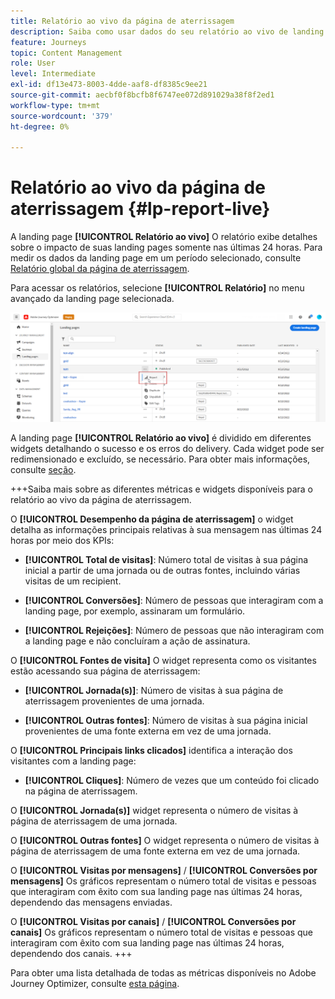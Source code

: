 ```yaml
---
title: Relatório ao vivo da página de aterrissagem
description: Saiba como usar dados do seu relatório ao vivo de landing pages
feature: Journeys
topic: Content Management
role: User
level: Intermediate
exl-id: df13e473-8003-4dde-aaf8-df8385c9ee21
source-git-commit: aecbf0f8bcfb8f6747ee072d891029a38f8f2ed1
workflow-type: tm+mt
source-wordcount: '379'
ht-degree: 0%

---
```


# Relatório ao vivo da página de aterrissagem {#lp-report-live}

A landing page **[!UICONTROL Relatório ao vivo]** O relatório exibe detalhes sobre o impacto de suas landing pages somente nas últimas 24 horas. Para medir os dados da landing page em um período selecionado, consulte [Relatório global da página de aterrissagem](lp-report-global.md).

Para acessar os relatórios, selecione **[!UICONTROL Relatório]** no menu avançado da landing page selecionada.

![](assets/landing_page_report.png)

A landing page **[!UICONTROL Relatório ao vivo]** é dividido em diferentes widgets detalhando o sucesso e os erros do delivery. Cada widget pode ser redimensionado e excluído, se necessário. Para obter mais informações, consulte [seção](live-report.md).

+++Saiba mais sobre as diferentes métricas e widgets disponíveis para o relatório ao vivo da página de aterrissagem.

O **[!UICONTROL Desempenho da página de aterrissagem]** o widget detalha as informações principais relativas à sua mensagem nas últimas 24 horas por meio dos KPIs:

* **[!UICONTROL Total de visitas]**: Número total de visitas à sua página inicial a partir de uma jornada ou de outras fontes, incluindo várias visitas de um recipient.

* **[!UICONTROL Conversões]**: Número de pessoas que interagiram com a landing page, por exemplo, assinaram um formulário.

* **[!UICONTROL Rejeições]**: Número de pessoas que não interagiram com a landing page e não concluíram a ação de assinatura.

O **[!UICONTROL Fontes de visita]** O widget representa como os visitantes estão acessando sua página de aterrissagem:

* **[!UICONTROL Jornada(s)]**: Número de visitas à sua página de aterrissagem provenientes de uma jornada.

* **[!UICONTROL Outras fontes]**: Número de visitas à sua página inicial provenientes de uma fonte externa em vez de uma jornada.

O **[!UICONTROL Principais links clicados]** identifica a interação dos visitantes com a landing page:

* **[!UICONTROL Cliques]**: Número de vezes que um conteúdo foi clicado na página de aterrissagem.

O **[!UICONTROL Jornada(s)]** widget representa o número de visitas à página de aterrissagem de uma jornada.

O **[!UICONTROL Outras fontes]** O widget representa o número de visitas à página de aterrissagem de uma fonte externa em vez de uma jornada.

O **[!UICONTROL Visitas por mensagens]** / **[!UICONTROL Conversões por mensagens]** Os gráficos representam o número total de visitas e pessoas que interagiram com êxito com sua landing page nas últimas 24 horas, dependendo das mensagens enviadas.

O **[!UICONTROL Visitas por canais]** / **[!UICONTROL Conversões por canais]** Os gráficos representam o número total de visitas e pessoas que interagiram com êxito com sua landing page nas últimas 24 horas, dependendo dos canais.
+++

Para obter uma lista detalhada de todas as métricas disponíveis no Adobe Journey Optimizer, consulte [esta página](live-report.md#list-of-components-live).
